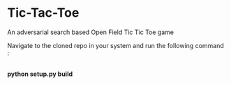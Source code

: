 # Tic-Tac-Toe
An adversarial search based Open Field Tic Tic Toe game

Navigate to the cloned repo in your system and run the following command : 

<br>**python setup.py build**
